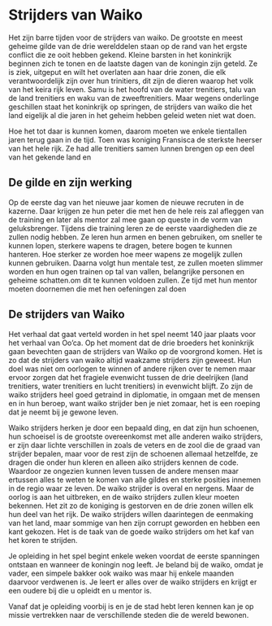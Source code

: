 # Strijders van Waiko  

Het zijn barre tijden voor de strijders van waiko. De grootste en meest geheime gilde van de drie werelddelen staan op de rand van het ergste conflict die ze ooit hebben gekend. Kleine barsten in het koninkrijk beginnen zich te tonen en de laatste dagen van de koningin zijn geteld. Ze is ziek, uitgeput en wilt het overlaten aan haar drie zonen, die elk verantwoordelijk zijn over hun trinitiers, dit zijn de dieren waarop het volk van het keira rijk leven. Samu is het hoofd van de water trenitiers, talu van de land trenitiers en waku van de zweeftrenitiers. Maar wegens onderlinge geschillen staat het koninkrijk op springen, de strijders van waiko die het land eigelijk al die jaren in het geheim hebben geleid weten niet wat doen.

Hoe het tot daar is kunnen komen, daarom moeten we enkele tientallen jaren terug gaan in de tijd. Toen was koniging Fransisca de sterkste heerser van het hele rijk. Ze had alle trenitiers samen lunnen brengen op een deel van het gekende land en  

## De gilde en zijn werking   

Op de eerste dag van het nieuwe jaar komen de nieuwe recruten in de kazerne. Daar krijgen ze hun peter die met hen de hele reis zal afleggen van de training en later als mentor zal mee gaan op queste in de vorm van geluksbrenger. Tijdens die training leren ze de eerste vaardigheden die ze zullen nodig hebben. Ze leren hun armen en benen gebruiken, om sneller te kunnen lopen, sterkere wapens te dragen, betere bogen te kunnen hanteren. Hoe sterker ze worden hoe meer wapens ze mogelijk zullen kunnen gebruiken. Daarna volgt hun mentale test, ze zullen moeten slimmer worden en hun ogen trainen op tal van vallen, belangrijke personen en geheime schatten.om dit te kunnen voldoen zullen. Ze tijd met hun mentor moeten doornemen die met hen oefeningen zal doen 

##  De strijders van Waiko
  
Het verhaal dat gaat verteld worden in het spel neemt 140 jaar plaats voor het verhaal van Oo’ca. Op het moment dat de drie broeders het koninkrijk gaan bevechten gaan de strijders van Waiko op de voorgrond komen. Het is zo dat de strijders van waiko altijd waakzame strijders zijn geweest. Hun doel was niet om oorlogen te winnen of andere rijken over te nemen maar ervoor zorgen dat het fragiele evenwicht tussen de drie deelrijken (land trenitiers, water trenitiers en lucht trenitiers) in evenwicht blijft.  Zo zijn de waiko strijders heel goed getraind in diplomatie, in omgaan met de mensen en in hun beroep, want waiko strijder ben je niet zomaar, het is een roeping dat je neemt bij je gewone leven.

Waiko strijders herken je door een bepaald ding, en dat zijn hun schoenen, hun schoeisel is de grootste overeenkomst met alle anderen waiko strijders, er zijn daar lichte verschillen in zoals de veters en de zool die de graad van strijder bepalen, maar voor de rest zijn de schoenen allemaal hetzelfde, ze dragen die onder hun kleren  en alleen aiko strijders kennen de code. Waardoor ze ongezien kunnen leven tussen de andere mensen maar ertussen alles te weten te komen van alle gildes en sterke posities innemen in de regio waar ze leven. De waiko strijder is overal en nergens. 
Maar de oorlog is aan het uitbreken, en de waiko strijders zullen kleur moeten bekennen. Het zit zo de koniging is gestorven en de drie zonen willen elk hun deel van het rijk. De waiko strijders willen daarintegen de eenmaking van het land, maar sommige van hen zijn corrupt geworden en hebben een kant gekozen. Het is de taak van de goede waiko strijders om het kaf van het koren te strijden.

Je opleiding in het spel begint enkele weken voordat de eerste spanningen ontstaan en wanneer de koningin nog leeft. Je beland bij de waiko, omdat je vader, een simpele bakker ook waiko was maar hij enkele maanden daarvoor verdwenen is. Je leert er alles over de waiko strijders en krijgt er een oudere bij die u opleidt en u mentor is.

Vanaf dat je opleiding voorbij is en je de stad hebt leren kennen kan je op missie vertrekken naar de verschillende steden die de wereld bewonen.
